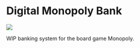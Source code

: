 # Digital Monopoly Bank

![](https://i.imgur.com/m86mnhO.png)

WIP banking system for the board game Monopoly.
